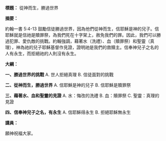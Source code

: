 **標題：** 從神而生，勝過世界

**摘要：**

約翰一書 5:4-13 鼓勵信徒勝過世界，因為他們從神而生，信耶穌是神的兒子。信耶穌就是信祂是贖罪祭，為我們死在十字架上，赦免我們的罪。因此，我們可以勝過犯罪、愛仇敵的挑戰。約翰強調，藉著水（洗禮）、血（贖罪祭）和聖靈（真理），神為祂的兒子耶穌基督作見證，證明祂是我們的救贖主。信奉神兒子之名的人有永生，而拒絕祂的人則沒有永生。

**大綱：**

**一、勝過世界的挑戰**
    A. 世人拒絕真理
    B. 信徒面對的挑戰

**二、從神而生，勝過世界**
    A. 信耶穌是神的兒子
    B. 信耶穌是贖罪祭

**三、藉著水、血和聖靈的見證**
    A. 水：悔改的洗禮
    B. 血：贖罪祭
    C. 聖靈：真理的見證

**四、信奉神兒子之名，有永生**
    A. 信耶穌得永生
    B. 拒絕耶穌無永生

**講員：**

願神祝福大家。